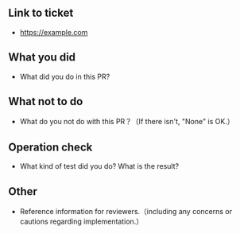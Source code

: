 ## Link to ticket

* https://example.com

## What you did

* What did you do in this PR?

## What not to do

* What do you not do with this PR？（If there isn't, "None" is OK.）

## Operation check

* What kind of test did you do? What is the result?

## Other

* Reference information for reviewers.（including any concerns or cautions regarding implementation.）
